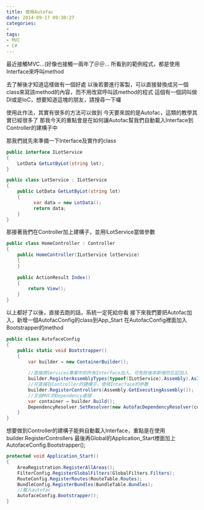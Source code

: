 ```yaml
---
title: 使用Autofac
date: 2014-09-17 09:30:27
categories:
- 
tags:
- MVC
- C#
---
```

最近接觸MVC...(好像也接觸一兩年了＠＠...
所看到的範例程式，都是使用Interface來呼叫method

去了解後才知道這樣做有一個好處
以後若要進行客製，可以直接替換成另一個class來寫該method的內容，而不用改寫呼叫該method的程式
這個有一個詞叫做DI或是IoC，想要知道這塊的朋友，請搜尋一下囉

使用此作法，其實有很多的方法可以做到
今天要來說的是Autofac，這類的教學其實已經很多了
那我今天的重點會是在如何讓Autofac幫我們自動載入Interface到Controller的建構子中

那我們就先來準備一下Interface及實作的class

``` csharp
public interface ILotService
{
    LotData GetLotByLot(string lot); 
}

public class LotService : ILotService
{
    public LotData GetLotByLot(string lot)
    {
          var data = new LotData();
          return data;
    }
}
```

那接著我們在Controller加上建構子，並用ILotService當做參數
``` csharp
public class HomeController : Controller
{
    public HomeController(ILotService lotService)
    {
    }
 
    public ActionResult Index()
    {
        return View();
    }
}
```

以上都好了以後，直接去跑的話，系統一定死給你看
接下來我們要把Autofac加入，新增一個AutofacConfig的class到App_Start
在AutofacConfig裡面加入Bootstrapper的method

```csharp
public class AutofaceConfig
{
    public static void Bootstrapper()
    {
        var builder = new ContainerBuilder();
 
        //直接將Services專案中的所有Interface加入，可免除後來新增的忘記加入
        builder.RegisterAssemblyTypes(typeof(ILotService).Assembly).AsImplementedInterfaces();
        //可直接在Controller的建構子，使用Interface的參數
        builder.RegisterControllers(Assembly.GetExecutingAssembly());
        //交由MVC的Dependency處理
        var container = builder.Build();
        DependencyResolver.SetResolver(new AutofacDependencyResolver(container));
    }
}
```

想要做到Controller的建構子能夠自動載入Interface，重點是在使用builder.RegisterControllers
最後再Global的Application_Start裡面加上AutofaceConfig.Bootstrapper();

``` csharp
protected void Application_Start()
{
    AreaRegistration.RegisterAllAreas();
    FilterConfig.RegisterGlobalFilters(GlobalFilters.Filters);
    RouteConfig.RegisterRoutes(RouteTable.Routes);
    BundleConfig.RegisterBundles(BundleTable.Bundles);
    //載入autofac
    AutofaceConfig.Bootstrapper();
}
```